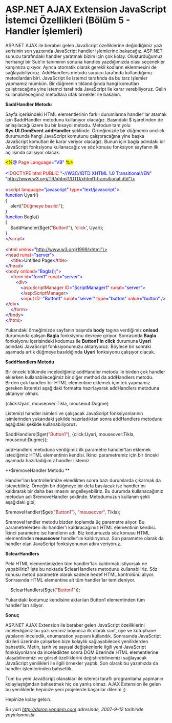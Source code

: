 # ASP.NET AJAX Extension JavaScript İstemci Özellikleri (Bölüm 5 - Handler İşlemleri)
ASP.NET AJAX ile beraber gelen JavaScript özelliklerine değindiğimiz
yazı serisinin son yazısında JavaScript handler işlemlerine bakacağız.
ASP.NET sunucu tarafındaki handler yaratmak bizim için çok kolay.
Oluşturduğumuz herhangi bir Sub'ın tanımının sonuna handles yazdığımızda
olası seçenekler karşımıza çıkıyor. Ayrıca otomatik olarak gerekli
kodların eklenmesini de sağlayabiliyoruz. AddHandlers metodu sunucu
tarafında kullandığımız metodlardan biri. JavaScript ile istemci
tarafında da bu tarz işlemler yapmamız mümkün. Bir düğmenin
tıklandığında hangi komutları çalıştıracağına yine istemci tarafında
JavaScript ile karar verebiliyoruz. Gelin kullanabileceğimiz metodlara
ufak örnekler ile bakalım.

**\$addHandler Metodu**

Sayfa içerisindeki HTML elementlerinin farklı durumlarına handler'lar
atamak için \$addHandler metodunu kullanıyor olacağız. Başındaki \$
işaretinden de anlaşılacağı üzere bu bir kısayol metodu. Metodun tam
yolu **Sys.UI.DomEvent.addHandler** şeklinde. Örneğimizde bir düğmenin
onclick durumunda hangi JavaScript komutunu çalıştıracağına yine başka
JavaScript komutları ile karar veriyor olacağız. Bunun için bagla
adındaki bir JavaScript fonksiyonu kullanacağız ve söz konusu fonksiyon
sayfanın ilk açılışında çalışıyor olacak.

<span style="background:yellow; ">\<%</span><span
style="color:blue; ">@</span><span> <span
style="color:#A31515; ">Page</span> <span
style="color:red; ">Language</span><span
style="color:blue; ">="VB"</span> <span
style="background:yellow; ">%\></span></span>\
  \
 <span style="color:blue; ">\<!</span><span
style="color:#A31515; ">DOCTYPE</span><span> <span
style="color:red; ">html</span> <span style="color:red; ">PUBLIC</span>
<span style="color:blue; ">"-//W3C//DTD XHTML 1.0
Transitional//EN"</span> <span
style="color:blue; ">"http://www.w3.org/TR/xhtml1/DTD/xhtml1-transitional.dtd"\></span></span>\
 <span style="color:blue; "> </span>\
 <span style="color:blue; ">\<</span><span
style="color:#A31515; ">script</span><span> <span
style="color:red; ">language</span><span
style="color:blue; ">="javascript"</span> <span
style="color:red; ">type</span><span
style="color:blue; ">="text/javascript"\></span></span>\
 <span style="color:blue; ">function</span><span> Uyari()</span>\
 <span>{</span>\
 <span>    alert(<span style="color:#A31515; ">"Düğmeye
basıldı"</span>);</span>\
 <span>}</span>\
 <span style="color:blue; ">function</span><span> Bagla()</span>\
 <span>{</span>\
 <span>    \$addHandler(\$get(<span
style="color:#A31515; ">"Button1"</span>), <span
style="color:#A31515; ">'click'</span>, Uyari);</span>\
 <span>}</span>\
 <span style="color:blue; ">\</</span><span
style="color:#A31515; ">script</span><span
style="color:blue; ">\></span>\
 <span style="color:blue; "> </span>\
 <span style="color:blue; ">\<</span><span
style="color:#A31515; ">html</span><span> <span
style="color:red; ">xmlns</span><span
style="color:blue; ">="http://www.w3.org/1999/xhtml"\></span></span>\
 <span style="color:blue; ">\<</span><span
style="color:#A31515; ">head</span><span> <span
style="color:red; ">runat</span><span
style="color:blue; ">="server"\></span></span>\
 <span>    <span style="color:blue; ">\<</span><span
style="color:#A31515; ">title</span><span
style="color:blue; ">\></span>Untitled Page<span
style="color:blue; ">\</</span><span
style="color:#A31515; ">title</span><span
style="color:blue; ">\></span></span>\
 <span style="color:blue; ">\</</span><span
style="color:#A31515; ">head</span><span style="color:blue; ">\></span>\
 <span style="color:blue; ">\<</span><span
style="color:#A31515; ">body</span><span> <span
style="color:red; ">onload</span><span
style="color:blue; ">="Bagla();"\></span></span>\
 <span>    <span style="color:blue; ">\<</span><span
style="color:#A31515; ">form</span> <span
style="color:red; ">id</span><span style="color:blue; ">="form1"</span>
<span style="color:red; ">runat</span><span
style="color:blue; ">="server"\></span></span>\
 <span>        <span style="color:blue; ">\<</span><span
style="color:#A31515; ">div</span><span
style="color:blue; ">\></span></span>\
 <span>            <span style="color:blue; ">\<</span><span
style="color:#A31515; ">asp</span><span
style="color:blue; ">:</span><span
style="color:#A31515; ">ScriptManager</span> <span
style="color:red; ">ID</span><span
style="color:blue; ">="ScriptManager1"</span> <span
style="color:red; ">runat</span><span
style="color:blue; ">="server"\></span></span>\
 <span>            <span style="color:blue; ">\</</span><span
style="color:#A31515; ">asp</span><span
style="color:blue; ">:</span><span
style="color:#A31515; ">ScriptManager</span><span
style="color:blue; ">\></span></span>\
 <span>            <span style="color:blue; ">\<</span><span
style="color:#A31515; ">input</span> <span
style="color:red; ">ID</span><span
style="color:blue; ">="Button1"</span> <span
style="color:red; ">runat</span><span
style="color:blue; ">="server"</span> <span
style="color:red; ">type</span><span
style="color:blue; ">="button"</span> <span
style="color:red; ">value</span><span
style="color:blue; ">="button"</span> <span
style="color:blue; ">/\>\</</span><span
style="color:#A31515; ">div</span><span
style="color:blue; ">\></span></span>\
 <span>    <span style="color:blue; ">\</</span><span
style="color:#A31515; ">form</span><span
style="color:blue; ">\></span></span>\
 <span style="color:blue; ">\</</span><span
style="color:#A31515; ">body</span><span style="color:blue; ">\></span>\
 <span style="color:blue; ">\</</span><span
style="color:#A31515; ">html</span><span style="color:blue; ">\></span>

Yukarıdaki örneğimizde sayfanın başında **body** tagına verdiğimiz
**onload** durumunda çalışan **Bagla** fonksiyonu devreye giriyor.
Sonrasında **Bagla** fonksiyonu içerisindeki kodumuz ile **Button1'in**
**click** durumuna **Uyari** adındaki JavaScript fonksiyonumuzu
aktarıyoruz. Böylece bir sonraki aşamada artık düğmeye basıldığında
**Uyari** fonksiyonu çalışıyor olacak.

**\$addHandlers Metodu**

Bir önceki bölümde incelediğimiz addHandler metodu ile birden çok
handler eklerken kullanabileceğimiz bir diğer method da addHandlers
metodu. Birden çok handlerı bir HTML elementine eklemek için tek
yapmamız gereken listemizi aşağıdaki formatta hazırlayarak addHandlers
metoduna aktarıyor olmak.

{click:Uyari, mouseover:Tikla, mouseout:Dugme}

Listemizi handler isimleri ve çalışacak JavaScript fonksiyonlarının
isimlerinden yukarıdaki şekilde hazırladıktan sonra addHandlers metodunu
aşağıdaki şekilde kullanabiliyoruz.

<span style="">\$addHandlers(\$get(<span
style="color:#A31515; ">"Button1"</span>), {click:Uyari,
mouseover:Tikla, mouseout:Dugme});</span>

addHandlers metoduna verdiğimiz ilk parametre handler'ları eklemek
istediğimiz HTML elementinin kendisi. İkinci parametremiz için bir
önceki aşamada hazırladığımız handler listemiz.

**\$removeHandler Metodu **

Handler'ları kontrollerimize ekledikten sonra bazı durumlarda çıkarmak
da isteyebiliriz. Örneğin bir düğmeye bir defa basılacak ise handler'ını
kaldırarak bir daha basılmasını engelleyebiliriz. Bu durumda
kullanacağımız metodun adı \$removeHandler şeklinde. Metodumuzun
kullanım şekli aşağıdaki gibi;

\$removeHandler(\$get(<span style="color:#A31515; ">"Button1"</span>),
<span style="color:#A31515; ">"mouseover"</span>, Tikla);

\$removeHandler metodu bizden toplamda üç parametre alıyor. Bu
parametrelerden ilki handler'ı kaldıracağımız HTML elementinin kendisi.
İkinci parametre ise handlerın adı. Biz kodumuzda söz konusu HTML
elementinden **mouseover** handler'ını kaldırıyoruz. Son parametre
olarak da handler olan JavaScript fonksiyonunun adını veriyoruz.

**\$clearHandlers**

Peki HTML elementimizden tüm handler'ları kaldırmak istiyorsak ne
yapabiliriz? İşte bu noktada \$clearHandlers metodunu kullanabiliriz.
Söz konusu metod parametre olarak sadece hedef HTML kontrolünü alıyor.
Sonrasında HTML elementine ait tüm handler'lar temizleniyor.

<span>    \$clearHandlers(\$get(<span
style="color:#A31515; ">"Button1"</span>));</span>

Yukarıdaki kodumuz kendisine aktarılan Button1 elementinden tüm
handler'ları siliyor.

**Sonuç**

ASP.NET AJAX Extension ile beraber gelen JavaScript özelliklerini
incelediğimiz bu yazı serimiz boyunca ilk olarak sınıf, üye ve kütüphane
yapılarını inceledik, enumaration yapısını kullandık. Sonrasında
JavaScript dizileri üzerinde çalışırken bize kolaylık sağlayabilecek
yeniliklerden bahsettik. Metin, tarih ve sayısal değişkenlerle ilgili
yeni JavaScript fonksiyonlarını da inceledikten sonra DOM üzerinde HTML
elementlerine ulaşabilmemizi ve görsel özelliklerini değiştirebilmemizi
sağlayacak JavaScript yenilikleri ile ilgili örnekler yaptık. Son olarak
bu yazımızda da handler işlemlerinden bahsettik.

Tüm bu yeni JavaScript olanakları ile istemci taraflı programlama
yapmanın kolaylaştığından bahsetmek hiç de yanlış olmaz. AJAX Extension
ile gelen bu yeniliklerle hepinize yeni projelerde başarılar dilerim ;)

Hepinize kolay gelsin.



*Bu yazi http://daron.yondem.com adresinde, 2007-9-12 tarihinde yayinlanmistir.*
